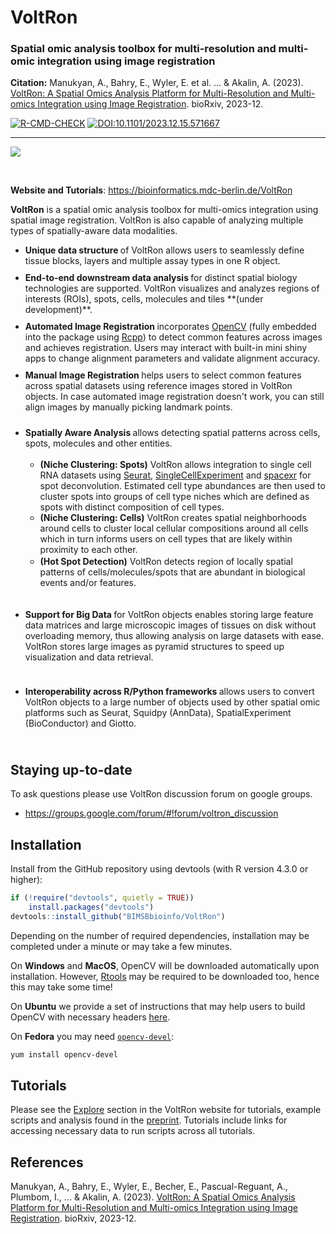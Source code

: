 # VoltRon

### Spatial omic analysis toolbox for multi-resolution and multi-omic integration using image registration

**Citation:** Manukyan, A., Bahry, E., Wyler, E. et al. ... & Akalin, A. (2023). [VoltRon: A Spatial Omics Analysis Platform for Multi-Resolution and Multi-omics Integration using Image Registration](https://www.biorxiv.org/content/10.1101/2023.12.15.571667v1). bioRxiv, 2023-12.

[![R-CMD-CHECK](https://github.com/BIMSBbioinfo/VoltRon/actions/workflows/check.yml/badge.svg)](https://github.com/BIMSBbioinfo/VoltRon/actions/workflows/check.yml)
[![DOI:10.1101/2023.12.15.571667](https://zenodo.org/badge/DOI/10.1101/2023.12.15.571667-x.svg)](https://doi.org/10.1101/2023.12.15.571667)

-----

![](https://bimsbstatic.mdc-berlin.de/landthaler/VoltRon/Package/images/voltron_framework_box_io.png)

<br>

**Website and Tutorials**: <a href="https://bioinformatics.mdc-berlin.de/VoltRon">https://bioinformatics.mdc-berlin.de/VoltRon</a>

**VoltRon**  is a spatial omic analysis toolbox for multi-omics integration using spatial image registration. VoltRon is also capable of analyzing multiple types of spatially-aware data modalities.
   
   <ul class="maintext2">
    <li style="padding-bottom: 10px">
      <strong> Unique data structure </strong> of VoltRon allows users to seamlessly define tissue blocks, layers and multiple assay types in one R object.
    </li>
    <li style="padding-bottom: 10px">
      <strong> End-to-end downstream data analysis </strong> for distinct spatial biology technologies are supported. VoltRon visualizes and analyzes regions of interests (ROIs), spots, cells, molecules and tiles **(under development)**.
    </li>
    <li style="padding-bottom: 10px">
      <strong> Automated Image Registration </strong> incorporates <a href="https://opencv.org/">OpenCV</a> (fully embedded into the package using <a href="https://www.rcpp.org/">Rcpp</a>) to detect common features across images and achieves registration. Users may interact with built-in mini shiny apps to change alignment parameters and validate alignment accuracy.
    </li>
    <li style="padding-bottom: 10px">
      <strong> Manual Image Registration </strong> helps users to select common features across spatial datasets using reference images stored in VoltRon objects. In case automated image registration doesn't work, you can still align images by manually picking landmark points.
    </li>
    <li style="padding-bottom: 10px">
    <p style="padding-bottom: 3px"> <strong> Spatially Aware Analysis </strong> allows detecting spatial patterns across cells, spots, molecules and other entities. </p>
    <ul class="maintext3">
      <li style="padding-bottom: 10px padding-top: 12px">
      <strong>(Niche Clustering: Spots)</strong> VoltRon allows integration to single cell RNA datasets using <a href="https://satijalab.org/seurat/">Seurat</a>, <a href="https://www.bioconductor.org/packages/release/bioc/vignettes/SingleCellExperiment/inst/doc/intro.html">SingleCellExperiment</a> and <a href="https://github.com/dmcable/spacexr">spacexr</a> for spot deconvolution. Estimated cell type abundances are then used to cluster spots into groups of cell type niches which are defined as spots with distinct composition of cell types.
      </li>
      <li style="padding-bottom: 2px">
      <strong>(Niche Clustering: Cells)</strong> VoltRon creates spatial neighborhoods around cells to cluster local cellular compositions around all cells which in turn informs users on cell types that are likely within proximity to each other.
      </li>
      <li style="padding-bottom: 10px">
      <strong>(Hot Spot Detection)</strong> VoltRon detects region of locally spatial patterns of cells/molecules/spots that are abundant in biological events and/or features.
      </li>
    </ul>  
    </li>
    <li style="padding-bottom: 10px">
    <p> <strong> Support for Big Data </strong> for VoltRon objects enables storing large feature data matrices and large microscopic images of tissues on disk without overloading memory, thus allowing analysis on large datasets with ease. VoltRon stores large images as pyramid structures to speed up visualization and data retrieval. </p>
    </li>
    <li style="padding-bottom: 10px">
    <p> <strong> Interoperability across R/Python frameworks </strong> allows users to convert VoltRon objects to a large number of objects used by other spatial omic platforms such as Seurat, Squidpy (AnnData), SpatialExperiment (BioConductor) and Giotto. </p>
    </li>
  </ul>

## Staying up-to-date

To ask questions please use VoltRon discussion forum on google groups.

- https://groups.google.com/forum/#!forum/voltron_discussion

## Installation

Install from the GitHub repository using devtools (with R version 4.3.0 or higher):

``` r
if (!require("devtools", quietly = TRUE))
    install.packages("devtools")
devtools::install_github("BIMSBbioinfo/VoltRon")
```

Depending on the number of required dependencies, installation may be completed under a minute or may take a few minutes. 

On **Windows** and **MacOS**, OpenCV will be downloaded automatically upon installation. However, [Rtools](https://cran.r-project.org/bin/windows/Rtools/rtools43/rtools.html) may be required to be downloaded too, hence this may take some time!

On **Ubuntu** we provide a set of instructions that may help users to build OpenCV with necessary headers [here](https://github.com/BIMSBbioinfo/VoltRon/blob/main/inst/extdata/install_ubuntu.md).

On **Fedora** you may need [`opencv-devel`](https://src.fedoraproject.org/rpms/opencv):

```sh
yum install opencv-devel
```

## Tutorials

Please see the [Explore](https://artur-man.github.io/VoltRon/tutorials.html) section in the VoltRon website for tutorials, example scripts and analysis found in the [preprint](https://www.biorxiv.org/content/10.1101/2023.12.15.571667v1). Tutorials include links for accessing necessary data to run scripts across all tutorials. 

## References

Manukyan, A., Bahry, E., Wyler, E., Becher, E., Pascual-Reguant, A., Plumbom, I., ... & Akalin, A. (2023). [VoltRon: A Spatial Omics Analysis Platform for Multi-Resolution and Multi-omics Integration using Image Registration](https://www.biorxiv.org/content/10.1101/2023.12.15.571667v1). bioRxiv, 2023-12.

